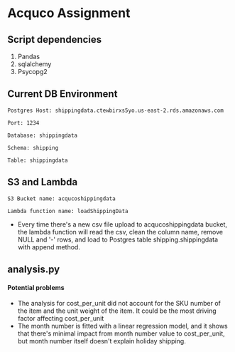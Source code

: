# Acquco Assignment



## Script dependencies
1. Pandas
2. sqlalchemy
3. Psycopg2


## Current DB Environment
    Postgres Host: shippingdata.ctewbirxs5yo.us-east-2.rds.amazonaws.com

    Port: 1234

    Database: shippingdata

    Schema: shipping

    Table: shippingdata

## S3 and Lambda

    S3 Bucket name: acqucoshippingdata

    Lambda function name: loadShippingData

- Every time there's a new csv file upload to acqucoshippingdata bucket, the lambda function will read the csv, clean the column name, remove NULL and '-' rows, and load to Postgres table shipping.shippingdata with append method.


## analysis.py

#### Potential problems
-  The analysis for cost_per_unit did not account for the SKU number of the item and the unit weight of the item. It could be the most driving factor affecting cost_per_unit
-  The month number is fitted with a linear regression model, and it shows that there's minimal impact from month number value to cost_per_unit, but month number itself doesn't explain holiday shipping.
